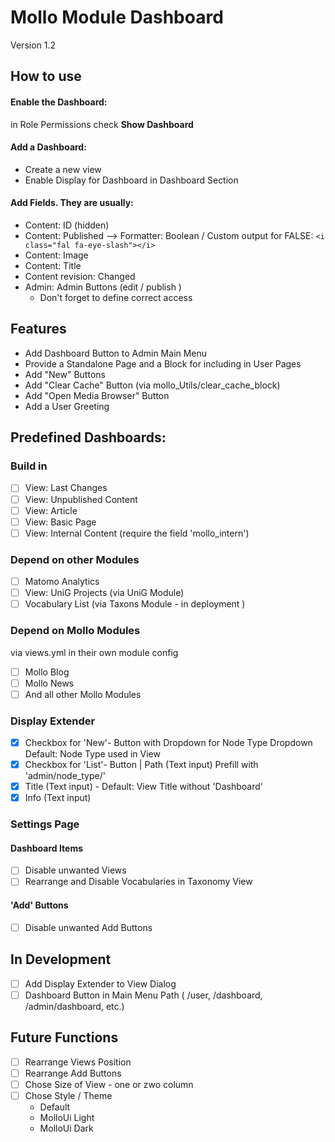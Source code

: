 # Mollo Module Dashboard

Version 1.2

## How to use

#### Enable the Dashboard:
in Role Permissions check  **Show Dashboard**

#### Add a Dashboard:
- Create a new view
- Enable Display for Dashboard in Dashboard Section

#### Add Fields. They are usually:
  - Content: ID (hidden)
  - Content: Published --> Formatter: Boolean / Custom output for FALSE: ``<i class="fal fa-eye-slash"></i>``
  - Content: Image
  - Content: Title
  - Content revision: Changed
  - Admin: Admin Buttons (edit / publish )
    - Don't forget to define correct access

## Features
-  Add Dashboard Button to Admin Main Menu
-  Provide a Standalone Page and a Block for including in User Pages
-  Add "New" Buttons
-  Add "Clear Cache" Button (via mollo_Utils/clear_cache_block)
-  Add "Open Media Browser" Button
-  Add a User Greeting

## Predefined Dashboards:

### Build in
- [ ] View: Last Changes
- [ ] View: Unpublished Content
- [ ] View: Article
- [ ] View: Basic Page
- [ ] View: Internal Content (require the field 'mollo_intern')

### Depend on other Modules
- [ ] Matomo Analytics
- [ ] View: UniG Projects (via UniG Module)
- [ ] Vocabulary List (via Taxons Module - in deployment )

### Depend on Mollo Modules
via views.yml in their own module config

- [ ] Mollo Blog
- [ ] Mollo News
- [ ] And all other Mollo Modules

### Display Extender
- [x] Checkbox for 'New'- Button with Dropdown for Node Type
  Dropdown Default: Node Type used in View
- [x] Checkbox for 'List'- Button  | Path (Text input)
  Prefill with 'admin/node_type/'
- [x] Title (Text input) - Default: View Title without 'Dashboard'
- [x] Info (Text input)

### Settings Page

#### Dashboard Items
- [ ] Disable unwanted Views
- [ ] Rearrange and Disable Vocabularies in Taxonomy View

#### 'Add' Buttons
- [ ] Disable unwanted Add Buttons

## In Development
- [ ] Add Display Extender  to View Dialog
- [ ] Dashboard Button in Main Menu Path
  ( /user, /dashboard, /admin/dashboard, etc.)

## Future Functions
- [ ] Rearrange Views Position
- [ ] Rearrange Add Buttons
- [ ] Chose Size of View - one or zwo column
- [ ] Chose Style / Theme
  - Default
  - MolloUi Light
  - MolloUi Dark
